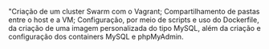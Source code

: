 "Criação de um cluster Swarm com o Vagrant; Compartilhamento de pastas entre o host e a VM; Configuração, por meio de scripts e uso do Dockerfile, da criação de uma imagem personalizada do tipo MySQL, além da criação e configuração dos containers MySQL e phpMyAdmin.
